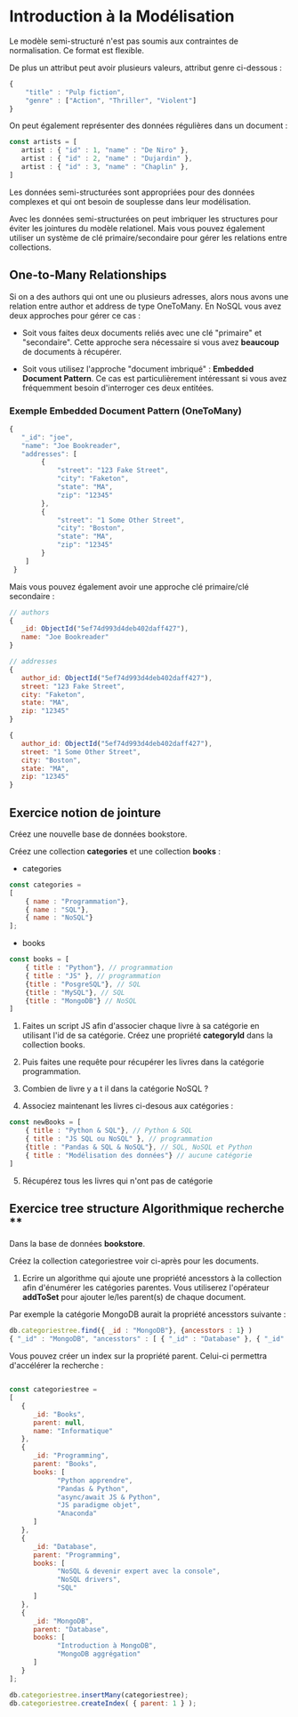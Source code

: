 # Introduction à la Modélisation 

Le modèle semi-structuré n'est pas soumis aux contraintes de normalisation. Ce format est flexible.

De plus un attribut peut avoir plusieurs valeurs, attribut genre ci-dessous :

```js
{
    "title" : "Pulp fiction",
    "genre" : ["Action", "Thriller", "Violent"]
}
```

On peut également représenter des données régulières dans un document :

```js
const artists = [
   artist : { "id" : 1, "name" : "De Niro" },
   artist : { "id" : 2, "name" : "Dujardin" },
   artist : { "id" : 3, "name" : "Chaplin" },
]
```

Les données semi-structurées sont appropriées pour des données complexes et qui ont besoin de souplesse dans leur modélisation.

Avec les données semi-structurées on peut imbriquer les structures pour éviter les jointures du modèle relationel. Mais vous pouvez également utiliser un système de clé primaire/secondaire pour gérer les relations entre collections.

## One-to-Many Relationships

Si on a des authors qui ont une ou plusieurs adresses, alors nous avons une relation entre author et address de type OneToMany. En NoSQL vous avez deux approches pour gérer ce cas :

- Soit vous faites deux documents reliés avec une clé "primaire" et "secondaire". Cette approche sera nécessaire si vous avez **beaucoup** de documents à récupérer.

- Soit vous utilisez l'approche "document imbriqué" : **Embedded Document Pattern**. Ce cas est particulièrement intéressant si vous avez fréquemment besoin d'interroger ces deux entitées.

### Exemple Embedded Document Pattern (OneToMany)

```js
{
   "_id": "joe",
   "name": "Joe Bookreader",
   "addresses": [
        {
            "street": "123 Fake Street",
            "city": "Faketon",
            "state": "MA",
            "zip": "12345"
        },
        {
            "street": "1 Some Other Street",
            "city": "Boston",
            "state": "MA",
            "zip": "12345"
        }
    ]
 }
```

Mais vous pouvez également avoir une approche clé primaire/clé secondaire :

```js
// authors
{
   _id: ObjectId("5ef74d993d4deb402daff427"),
   name: "Joe Bookreader"
}

// addresses
{
   author_id: ObjectId("5ef74d993d4deb402daff427"), 
   street: "123 Fake Street",
   city: "Faketon",
   state: "MA",
   zip: "12345"
}

{
   author_id: ObjectId("5ef74d993d4deb402daff427"),
   street: "1 Some Other Street",
   city: "Boston",
   state: "MA",
   zip: "12345"
}

```

## Exercice notion de jointure

Créez une nouvelle base de données bookstore.

Créez une collection **categories** et une collection **books** :

- categories

```js
const categories = 
[
    { name : "Programmation"},
    { name : "SQL"},
    { name : "NoSQL"}
];
```

- books

```js
const books = [
    { title : "Python"}, // programmation
    { title : "JS" }, // programmation
    {title : "PosgreSQL"}, // SQL
    {title : "MySQL"}, // SQL
    {title : "MongoDB"} // NoSQL
]
```

1. Faites un script JS afin d'associer chaque livre à sa catégorie en utilisant l'id de sa catégorie. Créez une propriété **categoryId** dans la collection books.

2. Puis faites une requête pour récupérer les livres dans la catégorie programmation.

3. Combien de livre y a t il dans la catégorie NoSQL ? 

4. Associez maintenant les livres ci-desous aux catégories :

```js
const newBooks = [
    { title : "Python & SQL"}, // Python & SQL
    { title : "JS SQL ou NoSQL" }, // programmation
    {title : "Pandas & SQL & NoSQL"}, // SQL, NoSQL et Python
    { title : "Modélisation des données"} // aucune catégorie
]
```

5. Récupérez tous les livres qui n'ont pas de catégorie

## Exercice tree structure Algorithmique recherche **

Dans la base de données **bookstore**.

Créez la collection categoriestree voir ci-après pour les documents.

1. Ecrire un algorithme qui ajoute une propriété ancesstors à la collection afin d'énumérer les catégories parentes. Vous utiliserez l'opérateur **addToSet** pour ajouter le/les parent(s) de chaque document.

Par exemple la catégorie MongoDB aurait la propriété ancesstors suivante :

```js
db.categoriestree.find({ _id : "MongoDB"}, {ancesstors : 1} )
{ "_id" : "MongoDB", "ancesstors" : [ { "_id" : "Database" }, { "_id" : "Programming" }, { "_id" : "Books" } ] }
```

Vous pouvez créer un index sur la propriété parent. Celui-ci permettra d'accélérer la recherche :

```js

const categoriestree =
[
   {
      _id: "Books",
      parent: null,
      name: "Informatique"
   },
   {
      _id: "Programming",
      parent: "Books",
      books: [
            "Python apprendre",
            "Pandas & Python",
            "async/await JS & Python",
            "JS paradigme objet",
            "Anaconda"
      ]
   },
   {
      _id: "Database",
      parent: "Programming",
      books: [
            "NoSQL & devenir expert avec la console",
            "NoSQL drivers",
            "SQL"
      ]
   },
   {
      _id: "MongoDB",
      parent: "Database",
      books: [
            "Introduction à MongoDB",
            "MongoDB aggrégation"
      ]
   }
];

db.categoriestree.insertMany(categoriestree);
db.categoriestree.createIndex( { parent: 1 } );
```